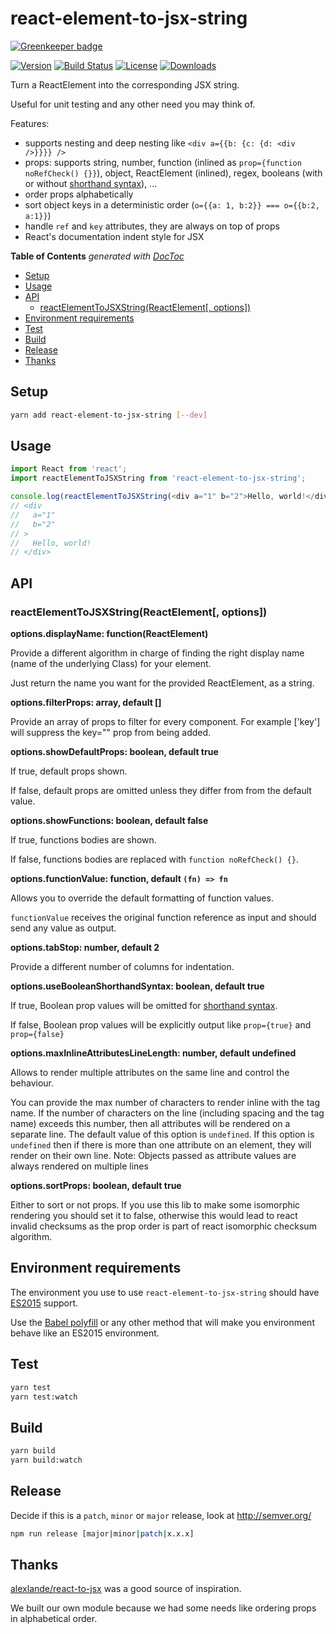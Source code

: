 # react-element-to-jsx-string

[![Greenkeeper badge](https://badges.greenkeeper.io/algolia/react-element-to-jsx-string.svg)](https://greenkeeper.io/)

[![Version][version-svg]][package-url] [![Build Status][travis-svg]][travis-url] [![License][license-image]][license-url] [![Downloads][downloads-image]][downloads-url]

[travis-svg]: https://img.shields.io/travis/algolia/react-element-to-jsx-string/master.svg?style=flat-square
[travis-url]: https://travis-ci.org/algolia/react-element-to-jsx-string
[license-image]: http://img.shields.io/badge/license-MIT-green.svg?style=flat-square
[license-url]: LICENSE
[downloads-image]: https://img.shields.io/npm/dm/react-element-to-jsx-string.svg?style=flat-square
[downloads-url]: http://npm-stat.com/charts.html?package=react-element-to-jsx-string
[version-svg]: https://img.shields.io/npm/v/react-element-to-jsx-string.svg?style=flat-square
[package-url]: https://npmjs.org/package/react-element-to-jsx-string

Turn a ReactElement into the corresponding JSX string.

Useful for unit testing and any other need you may think of.

Features:
- supports nesting and deep nesting like `<div a={{b: {c: {d: <div />}}}} />`
- props: supports string, number, function (inlined as `prop={function noRefCheck() {}}`), object, ReactElement (inlined), regex, booleans (with or without [shorthand syntax](https://facebook.github.io/react/docs/jsx-in-depth.html#boolean-attributes)), ...
- order props alphabetically
- sort object keys in a deterministic order (`o={{a: 1, b:2}} === o={{b:2, a:1}}`)
- handle `ref` and `key` attributes, they are always on top of props
- React's documentation indent style for JSX

<!-- START doctoc generated TOC please keep comment here to allow auto update -->
<!-- DON'T EDIT THIS SECTION, INSTEAD RE-RUN doctoc TO UPDATE -->
**Table of Contents**  *generated with [DocToc](https://github.com/thlorenz/doctoc)*

- [Setup](#setup)
- [Usage](#usage)
- [API](#api)
  - [reactElementToJSXString(ReactElement[, options])](#reactelementtojsxstringreactelement-options)
- [Environment requirements](#environment-requirements)
- [Test](#test)
- [Build](#build)
- [Release](#release)
- [Thanks](#thanks)

<!-- END doctoc generated TOC please keep comment here to allow auto update -->

## Setup

```sh
yarn add react-element-to-jsx-string [--dev]
```

## Usage

```js
import React from 'react';
import reactElementToJSXString from 'react-element-to-jsx-string';

console.log(reactElementToJSXString(<div a="1" b="2">Hello, world!</div>));
// <div
//   a="1"
//   b="2"
// >
//   Hello, world!
// </div>
```

## API

### reactElementToJSXString(ReactElement[, options])

**options.displayName: function(ReactElement)**

  Provide a different algorithm in charge of finding the right display name (name of the underlying Class) for your element.

  Just return the name you want for the provided ReactElement, as a string.

**options.filterProps: array, default []**

  Provide an array of props to filter for every component. For example ['key'] will suppress the key="" prop from being added.

**options.showDefaultProps: boolean, default true**

  If true, default props shown.

  If false, default props are omitted unless they differ from from the default value.

**options.showFunctions: boolean, default false**

  If true, functions bodies are shown.

  If false, functions bodies are replaced with `function noRefCheck() {}`.

**options.functionValue: function, default `(fn) => fn`**

  Allows you to override the default formatting of function values.

  `functionValue` receives the original function reference as input
  and should send any value as output.

**options.tabStop: number, default 2**

  Provide a different number of columns for indentation.

**options.useBooleanShorthandSyntax: boolean, default true**

  If true, Boolean prop values will be omitted for [shorthand syntax](https://facebook.github.io/react/docs/jsx-in-depth.html#boolean-attributes).

  If false, Boolean prop values will be explicitly output like `prop={true}` and `prop={false}`

**options.maxInlineAttributesLineLength: number, default undefined**

  Allows to render multiple attributes on the same line and control the behaviour.

  You can provide the max number of characters to render inline with the tag name. If the number of characters on the line (including spacing and the tag name)
  exceeds this number, then all attributes will be rendered on a separate line. The default value of this option is `undefined`. If this option is `undefined`
  then if there is more than one attribute on an element, they will render on their own line. Note: Objects passed as attribute values are always rendered
  on multiple lines

**options.sortProps: boolean, default true**

  Either to sort or not props. If you use this lib to make some isomorphic rendering you should set it to false, otherwise this would lead to react invalid checksums as the prop order is part of react isomorphic checksum algorithm.

## Environment requirements

The environment you use to use `react-element-to-jsx-string` should have [ES2015](https://babeljs.io/learn-es2015/) support.

Use the [Babel polyfill](https://babeljs.io/docs/usage/polyfill/) or any other method that will make you
environment behave like an ES2015 environment.

## Test

```sh
yarn test
yarn test:watch
```

## Build

```sh
yarn build
yarn build:watch
```

## Release

Decide if this is a `patch`, `minor` or `major` release, look at http://semver.org/

```sh
npm run release [major|minor|patch|x.x.x]
```

## Thanks

[alexlande/react-to-jsx](https://github.com/alexlande/react-to-jsx/) was a good source of inspiration.

We built our own module because we had some needs like ordering props in alphabetical order.
